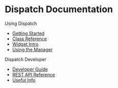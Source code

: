 # Dispatch Documentation

Using Dispatch

- [Getting Started](./getting-started.md)
- [Class Reference](./class-reference/)
- [Widget Intro](./widget-intro.md)
- [Using the Manager](./manager.md)

Dispatch Developer

- [Developer Guide](./dev-guide/)
- [REST API Reference](./api/)
- [Useful Info](./generic/)
